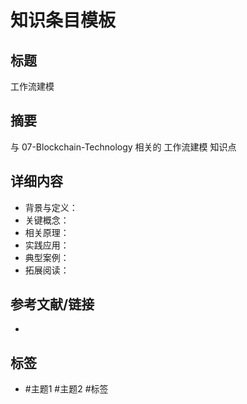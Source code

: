 # 知识条目模板

## 标题

工作流建模

## 摘要

与 07-Blockchain-Technology 相关的 工作流建模 知识点

## 详细内容

- 背景与定义：
- 关键概念：
- 相关原理：
- 实践应用：
- 典型案例：
- 拓展阅读：

## 参考文献/链接

-

## 标签

- #主题1 #主题2 #标签
